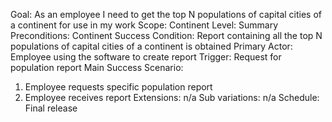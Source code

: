 Goal: As an employee I need to get the top N populations of capital cities of a continent for use in my work
Scope: Continent
Level: Summary
Preconditions: Continent
Success Condition: Report containing all the top N populations of capital cities of a continent is obtained
Primary Actor: Employee using the software to create report
Trigger: Request for population report
Main Success Scenario:
1. Employee requests specific population report
2. Employee receives report
Extensions: n/a
Sub variations: n/a
Schedule: Final release
